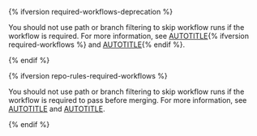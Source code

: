 {% ifversion required-workflows-deprecation %}

You should not use path or branch filtering to skip workflow runs if the workflow is required. For more information, see [AUTOTITLE](/actions/managing-workflow-runs/skipping-workflow-runs){% ifversion required-workflows %} and [AUTOTITLE](/actions/using-workflows/required-workflows){% endif %}.

{% endif %}

{% ifversion repo-rules-required-workflows %}

You should not use path or branch filtering to skip workflow runs if the workflow is required to pass before merging. For more information, see [AUTOTITLE](/actions/managing-workflow-runs/skipping-workflow-runs) and [AUTOTITLE](/repositories/configuring-branches-and-merges-in-your-repository/managing-rulesets/available-rules-for-rulesets#require-workflows-to-pass-before-merging).

{% endif %}
